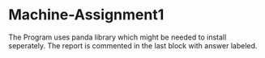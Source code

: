 # Machine-Assignment1

The Program uses panda library which might be needed to install seperately.
The report is commented in the last block with answer labeled.
